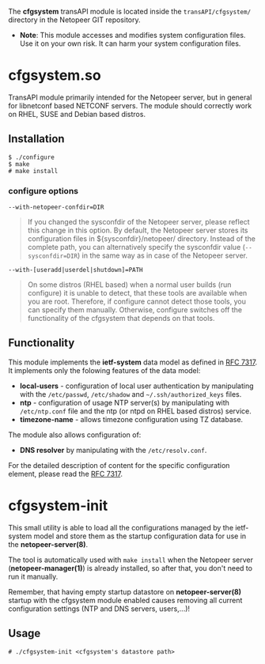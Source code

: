 The **cfgsystem** transAPI module is located inside the `transAPI/cfgsystem/` directory in the Netopeer GIT repository.

  * **Note**: This module accesses and modifies system configuration files. Use it on your own risk. It can harm your system configuration files.

# cfgsystem.so #

TransAPI module primarily intended for the Netopeer server, but in general for libnetconf based NETCONF servers. The module should correctly work on RHEL, SUSE and Debian based distros.

## Installation ##

```
$ ./configure
$ make
# make install
```

### configure options ###

`--with-netopeer-confdir=DIR`

> If you changed the sysconfdir of the Netopeer server, please reflect this change in this option. By default, the Netopeer server stores its configuration files in ${sysconfdir}/netopeer/ directory. Instead of the complete path, you can alternatively specify the sysconfdir value (`--sysconfdir=DIR`) in the same way as in case of the Netopeer server.

`--with-[useradd|userdel|shutdown]=PATH`

> On some distros (RHEL based) when a normal user builds (run configure) it is unable to detect, that these tools are available when you are root. Therefore, if configure cannot detect those tools, you can specify them manually. Otherwise, configure switches off the functionality of the cfgsystem that depends on that tools.

## Functionality ##

This module implements the **ietf-system** data model as defined in <a href='http://tools.ietf.org/html/rfc7317'>RFC 7317</a>. It implements only the folowing features of the data model:

  * **local-users** - configuration of local user authentication by manipulating with the `/etc/passwd`, `/etc/shadow` and `~/.ssh/authorized_keys` files.
  * **ntp** - configuration of usage NTP server(s) by manipulating with `/etc/ntp.conf` file and the ntp (or ntpd on RHEL based distros) service.
  * **timezone-name** - allows timezone configuration using TZ database.

The module also allows configuration of:

  * **DNS resolver** by manipulating with the `/etc/resolv.conf`.

For the detailed description of content for the specific configuration element, please read the <a href='http://tools.ietf.org/html/rfc7317'>RFC 7317</a>.

# cfgsystem-init #

This small utility is able to load all the configurations managed by the ietf-system model and store them as the startup configuration data for use in the **netopeer-server(8)**.

The tool is automatically used with `make install` when the Netopeer server (**netopeer-manager(1)**) is already installed, so after that, you don't need to run it manually.

Remember, that having empty startup datastore on **netopeer-server(8)** startup with the cfgsystem module enabled causes removing all current configuration settings (NTP and DNS servers, users,...)!

## Usage ##

```
# ./cfgsystem-init <cfgsystem's datastore path>
```